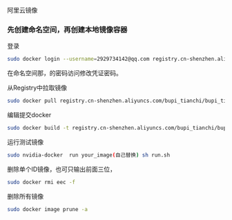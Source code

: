 阿里云镜像



### **先创建命名空间，再创建本地镜像容器**

登录

```bash
sudo docker login --username=2929734142@qq.com registry.cn-shenzhen.aliyuncs.com
```

在命名空间那，的密码访问修改凭证密码。





从Registry中拉取镜像

```bash
sudo docker pull registry.cn-shenzhen.aliyuncs.com/bupi_tianchi/bupi_tianchi_game:[镜像版本号]
```



编辑提交docker 

```bash
sudo docker build -t registry.cn-shenzhen.aliyuncs.com/bupi_tianchi/bupi_tianchi_game:1.2 .
```



运行测试镜像

```bash
sudo nvidia-docker  run your_image(自己替换) sh run.sh
```



删除单个ID镜像，也可只输出前面三位，

```bash
sudo docker rmi eec -f
```

删除所有镜像

```bash
sudo docker image prune -a
```

